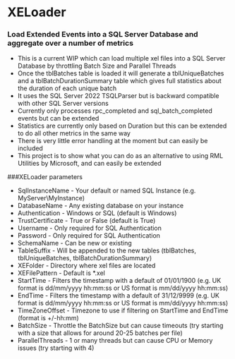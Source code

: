 # XELoader

### Load Extended Events into a SQL Server Database and aggregate over a number of metrics

* This is a current WIP which can load multiple xel files into a SQL Server Database by throttling Batch Size and Parallel Threads
* Once the tblBatches table is loaded it will generate a tblUniqueBatches and a tblBatchDurationSummary table which gives full statistics about the duration of each unique batch
* It uses the SQL Server 2022 TSQLParser but is backward compatible with other SQL Server versions
* Currently only processes rpc_completed and sql_batch_completed events but can be extended
* Statistics are currently only based on Duration but this can be extended to do all other metrics in the same way
* There is very little error handling at the moment but can easily be included
* This project is to show what you can do as an alternative to using RML Utilities by Microsoft, and can easily be extended

###XELoader parameters

* SqlInstanceName - Your default or named SQL Instance (e.g. MyServer\MyInstance)
* DatabaseName - Any existing database on your instance
* Authentication - Windows or SQL (default is Windows)
* TrustCertificate - True or False (default is True)
* Username - Only required for SQL Authentication
* Password - Only required for SQL Authentication
* SchemaName - Can be new or existing
* TableSuffix - Will be appended to the new tables (tblBatches, tblUniqueBatches, tblBatchDurationSummary)
* XEFolder - Directory where xel files are located
* XEFilePattern - Default is *.xel
* StartTime - Filters the timestamp with a default of 01/01/1900 (e.g. UK format is dd/mm/yyyy hh:mm:ss or US format is mm/dd/yyyy hh:mm:ss)
* EndTime  - Filters the timestamp with a default of 31/12/9999 (e.g. UK format is dd/mm/yyyy hh:mm:ss or US format is mm/dd/yyyy hh:mm:ss)
* TimeZoneOffset - Timezone to use if filtering on StartTime and EndTime (format is +/-hh:mm)
* BatchSize - Throttle the BatchSize but can cause timeouts (try starting with a size that allows for around 20-25 batches per file)
* ParallelThreads - 1 or many threads but can cause CPU or Memory issues (try starting with 4)
